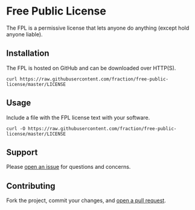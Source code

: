 # Free Public License

The FPL is a permissive license that lets anyone do anything (except hold anyone liable).

## Installation

The FPL is hosted on GitHub and can be downloaded over HTTP(S).

```shell
curl https://raw.githubusercontent.com/fraction/free-public-license/master/LICENSE
```

## Usage

Include a file with the FPL license text with your software.

```shell
curl -O https://raw.githubusercontent.com/fraction/free-public-license/master/LICENSE
```

## Support

Please [open an issue](https://github.com/fraction/free-public-license/issues/new) for questions and concerns.

## Contributing

Fork the project, commit your changes, and [open a pull request](https://github.com/fraction/free-public-license/compare/).

